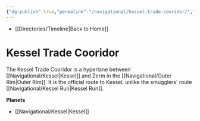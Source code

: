 ```yaml
---
{"dg-publish":true,"permalink":"/navigational/kessel-trade-cooridor/","dgHomeLink":false}
---
```


- [[Directories/Timeline\|Back to Home]]

# Kessel Trade Cooridor
The Kessel Trade Cooridor is a hyperlane between [[Navigational/Kessel\|Kessel]] and Zerm in the [[Navigational/Outer Rim\|Outer Rim]]. It is the official route to Kessel, unlike the smugglers' route [[Navigational/Kessel Run\|Kessel Run]].

**Planets**
- [[Navigational/Kessel\|Kessel]]
